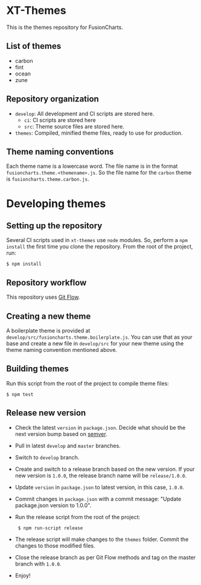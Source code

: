 # XT-Themes

This is the themes repository for FusionCharts.

## List of themes

 - carbon
 - fint
 - ocean
 - zune

## Repository organization

 - `develop`: All development and CI scripts are stored here.
     - `ci`: CI scripts are stored here
     - `src`: Theme source files are stored here.
 -  `themes`: Compiled, minified theme files, ready to use for production.

## Theme naming conventions

Each theme name is a lowercase word. The file name is in the format `fusioncharts.theme.<themename>.js`. So the file name for the `carbon` theme is `fusioncharts.theme.carbon.js`.

# Developing themes

## Setting up the repository

Several CI scripts used in `xt-themes` use `node` modules. So, perform a `npm install` the first time you clone the repository. From the root of the project, run:

    $ npm install

## Repository workflow

This repository uses [Git Flow](http://nvie.com/posts/a-successful-git-branching-model/).


## Creating a new theme

A boilerplate theme is provided at `develop/src/fusioncharts.theme.boilerplate.js`. You can use that as your base and create a new file in `develop/src` for your new theme using the theme naming convention mentioned above.

## Building themes

Run this script from the root of the project to compile theme files:

    $ npm test

## Release new version

 - Check the latest `version` in `package.json`. Decide what should be the next version bump based on [semver](http://semver.org).
 - Pull in latest `develop` and `master` branches.
 - Switch to `develop` branch.
 - Create and switch to a release branch based on the new version. If your new version is `1.0.0`, the release branch name will be `release/1.0.0`.
 - Update `version` in `package.json` to latest version, in this case, `1.0.0`.
 - Commit changes in `package.json` with a commit message: "Update package.json version to 1.0.0".
 - Run the release script from the root of the project:

        $ npm run-script release

 - The release script will make changes to the `themes` folder. Commit the changes to those modified files.
 - Close the release branch as per Git Flow methods and tag on the master branch with `1.0.0`.
 - Enjoy!